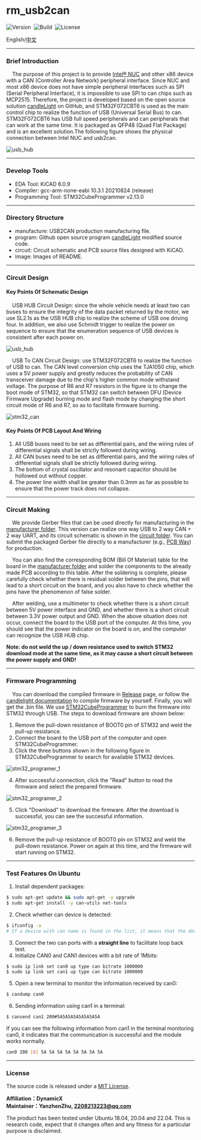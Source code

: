# rm_usb2can

![Version](https://img.shields.io/badge/Version-2.0.1-brightgreen.svg)&nbsp;&nbsp;![Build](https://img.shields.io/badge/Build-Passed-success.svg)&nbsp;&nbsp;![License](https://img.shields.io/badge/License-MIT-blue.svg)

English/[中文](https://github.com/rm-controls/rm_usb2can/blob/main/README_CN.md)

***

### Brief Introduction

&nbsp;&nbsp;&nbsp;&nbsp;The purpose of this project is to provide [Intel® NUC](https://www.intel.com/content/www/us/en/products/details/nuc.html) and other x86 device with a CAN (Controller Area Network) peripheral interface. Since NUC and most x86 device does not have simple peripheral interfaces such as SPI (Serial Peripheral Interface), it is impossible to use SPI to can chips such as MCP2515. Therefore, the project is developed based on the open source solution [candleLight](https://github.com/candle-usb/candleLight_fw/tree/master) on GitHub, and STM32F072CBT6 is used as the main control chip to realize the function of USB (Universal Serial Bus) to can. STM32F072CBT6 has USB full speed peripherals and can peripherals that can work at the same time. It is packaged as QFP48 (Quad Flat Package) and is an excellent solution.The following figure shows the physical connection between Intel NUC and usb2can.

![usb_hub](https://raw.githubusercontent.com/rm-controls/rm_usb2can/main/image/nuc_with_usb2can.jpg)

***

### Develop Tools

+ EDA Tool: KiCAD 6.0.9
+ Compiler: gcc-arm-none-eabi 10.3.1 20210824 (release)
+ Programming Tool: STM32CubeProgrammer v2.13.0

***

### Directory Structure

+ manufacture: USB2CAN production manufacturing file.
+ program: Github open source program [candleLight](https://github.com/candle-usb/candleLight_fw/tree/master) modified source code.
+ circuit: Circuit schematic and PCB source files designed with KiCAD.
+ image: Images of README.

***

### Circuit Design

#### Key Points Of Schematic Design

&nbsp;&nbsp;&nbsp;&nbsp;USB HUB Circuit Design: since the whole vehicle needs at least two can buses to ensure the integrity of the data packet returned by the motor, we use SL2.1s as the USB HUB chip to realize the scheme of USB one driving four. In addition, we also use Schmidt trigger to realize the power on sequence to ensure that the enumeration sequence of USB devices is consistent after each power on.

![usb_hub](https://raw.githubusercontent.com/rm-controls/rm_usb2can/main/image/usb_hub.png)

&nbsp;&nbsp;&nbsp;&nbsp;USB To CAN Circuit Design: use STM32F072CBT6 to realize the function of USB to can. The CAN level conversion chip uses the TJA1050 chip, which uses a 5V power supply and greatly reduces the probability of CAN transceiver damage due to the chip's higher common mode withstand voltage. The purpose of R6 and R7 resistors in the figure is to change the boot mode of STM32, so that STM32 can switch between DFU (Device Firmware Upgrade) burning mode and flash mode by changing the short circuit mode of R6 and R7, so as to facilitate firmware burning.

![stm32_can](https://raw.githubusercontent.com/rm-controls/rm_usb2can/main/image/stm32_can.png)

#### Key Points Of PCB Layout And Wiring

1. All USB buses need to be set as differential pairs, and the wiring rules of differential signals shall be strictly followed during wiring.
2. All CAN buses need to be set as differential pairs, and the wiring rules of differential signals shall be strictly followed during wiring.
3. The bottom of crystal oscillator and resonant capacitor should be hollowed out without copper.
4. The power line width shall be greater than 0.3mm as far as possible to ensure that the power track does not collapse.

***

### Circuit Making

&nbsp;&nbsp;&nbsp;&nbsp;We provide Gerber files that can be used directly for manufacturing in the [manufacturer folder](https://github.com/rm-controls/rm_usb2can/tree/main/manufacture). This version can realize one way USB to 2 way CAN + 2 way UART, and its circuit schematic is shown in the [circuit folder](https://github.com/rm-controls/rm_usb2can/tree/main/circuit). You can submit the packaged Gerber file directly to a manufacturer (e.g., [PCB Way](https://www.pcbway.com/)) for production.

&nbsp;&nbsp;&nbsp;&nbsp;You can also find the corresponding BOM (Bill Of Material) table for the board in the [manufacturer folder](https://github.com/rm-controls/rm_usb2can/tree/main/manufacture) and solder the components to the already made PCB according to this table. After the soldering is complete, please carefully check whether there is residual solder between the pins, that will lead to a short circuit on the board, and you also have to check whether the pins have the phenomenon of false solder.

&nbsp;&nbsp;&nbsp;&nbsp;After welding, use a multimeter to check whether there is a short circuit between 5V power interface and GND, and whether there is a short circuit between 3.3V power output and GND. When the above situation does not occur, connect the board to the USB port of the computer. At this time, you should see that the power indicator on the board is on, and the computer can recognize the USB HUB chip.

**Note: do not weld the up / down resistance used to switch STM32 download mode at the same time, as it may cause a short circuit between the power supply and GND!**

***

### Firmware Programming

&nbsp;&nbsp;&nbsp;&nbsp;You can download the compiled firmware in [Release](https://github.com/rm-controls/rm_usb2can/releases) page, or follow the [candlelight documentation](https://github.com/candle-usb/candleLight_fw/tree/master#building) to compile firmware by yourself. Finally, you will get the .bin file. We use [STM32CubeProgrammer](https://www.st.com/en/development-tools/stm32cubeprog.html) to burn the firmware into STM32 through USB. The steps to download firmware are shown below:

1. Remove the pull-down resistance of BOOT0 pin of STM32 and weld the pull-up resistance.
2. Connect the board to the USB port of the computer and open STM32CubeProgrammer.
3. Click the three buttons shown in the following figure in STM32CubeProgrammer to search for available STM32 devices.

![stm32_programer_1](https://raw.githubusercontent.com/rm-controls/rm_usb2can/main/image/stm32_programer_1.png)

4. After successful connection, click the "Read" button to read the firmware and select the prepared firmware.

![stm32_programer_2](https://raw.githubusercontent.com/rm-controls/rm_usb2can/main/image/stm32_programer_2.png)

5. Click "Download" to download the firmware. After the download is successful, you can see the successful information.

![stm32_programer_3](https://raw.githubusercontent.com/rm-controls/rm_usb2can/main/image/stm32_programer_3.png)

6. Remove the pull-up resistance of BOOT0 pin on STM32 and weld the pull-down resistance. Power on again at this time, and the firmware will start running on STM32.

***

### Test Features On Ubuntu

1. Install dependent packages:

```bash
$ sudo apt-get update && sudo apt-get -y upgrade
$ sudo apt-get install -y can-utils net-tools
```

2. Check whether can device is detected:

```bash
$ ifconfig -a
# If a device with can name is found in the list, it means that the device can be recognized
```

3. Connect the two can ports with a **straight line** to facilitate loop back test.
4. Initialize CAN0 and CAN1 devices with a bit rate of 1Mbits:

```bash
$ sudo ip link set can0 up type can bitrate 1000000
$ sudo ip link set can1 up type can bitrate 1000000
```

5. Open a new terminal to monitor the information received by can0:

```bash
$ candump can0
```

6. Sending information using can1 in a terminal:

```bash
$ cansend can1 200#5A5A5A5A5A5A5A5A
```

If you can see the following information from can1 in the terminal monitoring can0, it indicates that the communication is successful and the module works normally.

```bash
can0 200 [8] 5A 5A 5A 5A 5A 5A 5A 5A
```

***

### License

The source code is released under a [MIT License](https://github.com/rm-controls/rm_usb2can/blob/main/LICENSE).

**Affiliation：DynamicX<br>
Maintainer：YanzhenZhu, 2208213223@qq.com**

The product has been tested under Ubuntu 18.04, 20.04 and 22.04. This is research code, expect that it changes often and any fitness for a particular purpose is disclaimed.